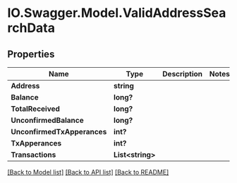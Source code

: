 # IO.Swagger.Model.ValidAddressSearchData
## Properties

Name | Type | Description | Notes
------------ | ------------- | ------------- | -------------
**Address** | **string** |  | 
**Balance** | **long?** |  | 
**TotalReceived** | **long?** |  | 
**UnconfirmedBalance** | **long?** |  | 
**UnconfirmedTxApperances** | **int?** |  | 
**TxApperances** | **int?** |  | 
**Transactions** | **List&lt;string&gt;** |  | 

[[Back to Model list]](../README.md#documentation-for-models) [[Back to API list]](../README.md#documentation-for-api-endpoints) [[Back to README]](../README.md)

